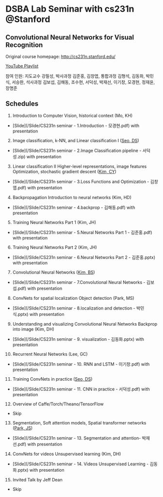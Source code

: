 # DSBA Lab Seminar with cs231n @Stanford

## Convolutional Neural Networks for Visual Recognition
Original course homepage: http://cs231n.stanford.edu/

[YouTube Playlist](https://www.youtube.com/playlist?list=PLetSlH8YjIfXMONyPC1t3uuDlc1Mc5F1A)

참여 인원: 지도교수 강필성, 박사과정 김준홍, 김창엽, 통합과정 김형석, 김동화, 박민식, 서승완, 석사과정 김보섭, 김해동, 조수현, 서덕성, 박재선, 이기창, 모경현, 정재윤, 장명준

## Schedules
1. Introduction to Computer Vision, historical context (Mo, KH)
  - [Slide](/Slide/CS231n seminar - 1.Introduction - 모경현.pdf) with presentation
2. Image classification, k-NN, and Linear classification I ([Seo, DS](https://github.com/DeokO))
  - [Slide](/Slide/CS231n seminar - 2.Image Classification pipeline - 서덕성.zip) with presentation
3. Linear classification II Higher-level representations, image features Optimization, stochastic gradient descent ([Kim, CY](https://github.com/czangyeob))
  - [Slide](/Slide/CS231n seminar - 3.Loss Functions and Optimization - 김창엽.pdf) with presentation
4. Backpropagation Introduction to neural networks (Kim, HD)
  - [Slide](/Slide/CS231n seminar - 4.backprop - 김해동.pdf) with presentation
5. Training Neural Networks Part 1 (Kim, JH)
  - [Slide](/Slide/CS231n seminar - 5.Neural Networks Part 1 - 김준홍.pdf) with presentation
6. Training Neural Networks Part 2 (Kim, JH)
  - [Slide](/Slide/CS231n seminar - 6.Neural Networks Part 2 - 김준홍.pptx) with presentation
7. Convolutional Neural Networks ([Kim, BS](https://github.com/boseop))
  - [Slide](/Slide/CS231n seminar - 7.Convolutional Neural Networks - 김보섭.pdf) with presentation
8. ConvNets for spatial localization Object detection (Park, MS)
  - [Slide](/Slide/CS231n seminar - 8.localization and detection - 박민식.pptx) with presentation
9. Understanding and visualizing Convolutional Neural Networks Backprop into image (Kim, DH)
  - [Slide](/Slide/CS231n seminar - 9. visualization - 김동화.pptx) with presentation
10. Recurrent Neural Networks (Lee, GC)
- [Slide](/Slide/CS231n seminar - 10. RNN and LSTM - 이기창.pdf) with presentation
11. Training ConvNets in practice ([Seo, DS](https://github.com/DeokO))
  - [Slide](/Slide/CS231n seminar - 11. CNN in practice - 서덕성.pdf) with presentation
12. Overview of Caffe/Torch/Theano/TensorFlow
  - Skip
13. Segmentation, Soft attention models, Spatial transformer networks ([Park, JS](https://github.com/Jaesuny))
  - [Slide](/Slide/CS231n seminar - 13. Segmentation and attention- 박재선.pdf) with presentation
14. ConvNets for videos Unsupervised learning (Kim, DH)
  - [Slide](/Slide/CS231n seminar - 14. Videos Unsupervised Learning - 김동화.pptx) with presentation
15. Invited Talk by Jeff Dean
  - Skip
